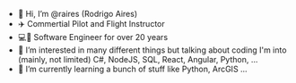 - 👋 Hi, I’m @raires (Rodrigo Aires)
- :airplane: Commertial Pilot and Flight Instructor
- :computer::iphone: Software Engineer for over 20 years 
- 👀 I’m interested in many different things but talking about coding I'm into (mainly, not limited) C#, NodeJS, SQL, React, Angular, Python, ...
- 🌱 I’m currently learning a bunch of stuff like Python, ArcGIS ...
<!--- - 💞️ I’m looking to collaborate on ...
- 📫 How to reach me ... --->

<!---
raires/raires is a ✨ special ✨ repository because its `README.md` (this file) appears on your GitHub profile.
You can click the Preview link to take a look at your changes.
--->

